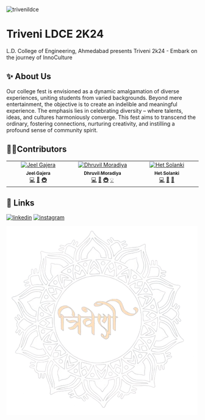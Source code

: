 ![trivenildce](https://socialify.git.ci/JeelGajera/trivenildce/image?description=1&descriptionEditable=Embark%20On%20The%20Journey%20of%20Inno-Culture%20-%20Triveni%202K24%20%20%20%20%20%20%20%20%20%20%20%20%20%20%20%20%20%20%20%20%20%20%20%20%20%20%20www.trivenildce.in&font=Inter&forks=1&issues=1&language=1&name=1&owner=1&pattern=Plus&pulls=1&stargazers=1&theme=Dark)

# Triveni LDCE 2K24

L.D. College of Engineering, Ahmedabad presents
Triveni 2k24 - Embark on the journey of InnoCulture

## ✨ About Us

Our college fest is envisioned as a dynamic amalgamation of diverse experiences, uniting students from varied backgrounds. Beyond mere entertainment, the objective is to create an indelible and meaningful experience. The emphasis lies in celebrating diversity – where talents, ideas, and cultures harmoniously converge. This fest aims to transcend the ordinary, fostering connections, nurturing creativity, and instilling a profound sense of community spirit.

## 🧑‍💻Contributors

<!-- ALL-CONTRIBUTORS-LIST:START - Do not remove or modify this section -->
<!-- prettier-ignore-start -->
<!-- markdownlint-disable -->
<table>
  <tbody>
    <tr>
      <td align="center" valign="top" width="14.28%"><a href="https://jeelgajera.vercel.app"><img src="https://avatars.githubusercontent.com/u/83470656?v=4?s=100" width="100px;" alt="Jeel Gajera"/><br /><sub><b>Jeel Gajera</b></sub></a><br /><a href="#code-JeelGajera" title="Code">💻</a> <a href="#design-JeelGajera" title="Design">🎨</a> <a href="#infra-JeelGajera" title="Infrastructure (Hosting, Build-Tools, etc)">🚇</a></td>
      <td align="center" valign="top" width="14.28%"><a href="https://github.com/mdhruvil"><img src="https://avatars.githubusercontent.com/u/132185979?v=4?s=100" width="100px;" alt="Dhruvil Moradiya"/><br /><sub><b>Dhruvil Moradiya</b></sub></a><br /><a href="#code-mdhruvil" title="Code">💻</a> <a href="#design-mdhruvil" title="Design">🎨</a> <a href="#infra-mdhruvil" title="Infrastructure (Hosting, Build-Tools, etc)">🚇</a> <a href="#example-mdhruvil" title="Examples">💡</a></td>
      <td align="center" valign="top" width="14.28%"><a href="https://github.com/HetSolanki"><img src="https://avatars.githubusercontent.com/u/83021562?v=4?s=100" width="100px;" alt="Het Solanki"/><br /><sub><b>Het Solanki</b></sub></a><br /><a href="#code-HetSolanki" title="Code">💻</a> <a href="#design-HetSolanki" title="Design">🎨</a> <a href="#maintenance-HetSolanki" title="Maintenance">🚧</a></td>
    </tr>
  </tbody>
</table>

<!-- markdownlint-restore -->
<!-- prettier-ignore-end -->

<!-- ALL-CONTRIBUTORS-LIST:END -->

## 🔗 Links

[![linkedin](https://img.shields.io/badge/linkedin-0A66C2?style=for-the-badge&logo=linkedin&logoColor=white)](https://www.linkedin.com/company/triveni-ldec/)
[![instagram](https://img.shields.io/badge/instagra-f58a00?style=for-the-badge&logo=instagram&logoColor=white)](https://www.instagram.com/triveni_ldce/)

![Logo](public/images/logo_full.png)
